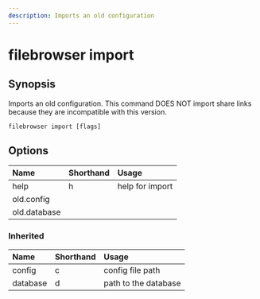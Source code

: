 ```yaml
---
description: Imports an old configuration
---
```


# filebrowser import

## Synopsis

Imports an old configuration. This command DOES NOT import share links because they are incompatible with this version.

```text
filebrowser import [flags]
```

## Options

| Name | Shorthand | Usage |
| :--- | :--- | :--- |
| help | h | help for import |
| old.config |  |  |
| old.database |  |  |

### Inherited

| Name | Shorthand | Usage |
| :--- | :--- | :--- |
| config | c | config file path |
| database | d | path to the database |

